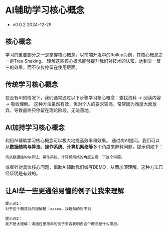 # AI辅助学习核心概念

- v0.0.2 2024-12-29


## 核心概念
学习的重要部分之一是掌握核心概念。以前端开发中的Rollup为例，其核心概念之一是Tree Shaking。
理解这些核心概念能够提升我们对技术的认知，达到举一反三的效果，而不仅仅停留在使用层面。

## 传统学习核心概念
在没有AI的情况下，我们通常通过以下步骤学习核心概念：查找资料 -> 阅读内容 -> 吸收理解。
这种方法虽然有效，但对个人的要求较高，常常因为难度大而放弃，导致最终只停留在理论阶段，无法落地。

## AI加持学习核心概念
利用AI辅助学习核心概念可以极大地提高效率和效果。
通过向AI提问，我们可以从**数据结构与算法、操作系统、计算机网络等**多个角度来解释问题，提示词如下：
```
请从数据结构与算法、操作系统、计算机网络的角度去看一下这个问题。
```
或者针对具体核心问题，借助AI辅助我们编写DEMO，从而加深理解。这种方法已经证明是有效的。


## 让AI举一些更通俗易懂的例子让我来理解
```
提示词1：
对于这个概念我的理解是：xxxxx。我理解的对不对

提示词2：
我不是太理解：请通过更简单的例子来容我明白这个概念是什么意思。
```
